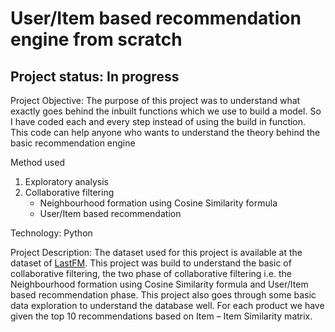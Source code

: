 # **User/Item based recommendation engine from scratch**


## **Project status: In progress**


Project Objective: The purpose of this project was to understand what exactly goes behind the inbuilt functions which we use to build a model. So I have coded each and every step instead of using the build in function. This code can help anyone who wants to understand the theory behind the basic recommendation engine


Method used
1. Exploratory analysis
2. Collaborative filtering
   * Neighbourhood formation using Cosine Similarity formula
   * User/Item based recommendation


Technology: Python


Project Description: The dataset used for this project is available at the dataset of [LastFM](http://millionsongdataset.com/lastfm/). This project was build to understand the basic of collaborative filtering, the two phase of collaborative filtering i.e. the Neighbourhood formation using Cosine Similarity formula and User/Item based recommendation phase. This project also goes through some basic data exploration to understand the database well. For each product we have given the top 10 recommendations based on Item – Item Similarity matrix.
